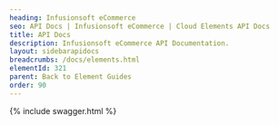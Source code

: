 ```yaml
---
heading: Infusionsoft eCommerce
seo: API Docs | Infusionsoft eCommerce | Cloud Elements API Docs
title: API Docs
description: Infusionsoft eCommerce API Documentation.
layout: sidebarapidocs
breadcrumbs: /docs/elements.html
elementId: 321
parent: Back to Element Guides
order: 90
---
```


{% include swagger.html %}
